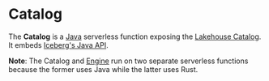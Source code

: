 # Catalog

The **Catalog** is a [Java](https://en.wikipedia.org/wiki/Java_(programming_language)) serverless function exposing the [Lakehouse Catalog](https://iceberg.apache.org/docs/latest/spark-configuration/#catalogs). It embeds [Iceberg's Java API](https://iceberg.apache.org/docs/latest/api/).

**Note**: The Catalog and [Engine](../engine/README.md) run on two separate serverless functions because the former uses Java while the latter uses Rust.
